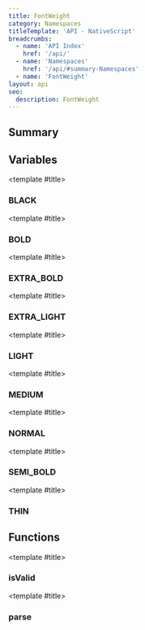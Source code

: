 ```yaml
---
title: FontWeight
category: Namespaces
titleTemplate: 'API - NativeScript'
breadcrumbs: 
  - name: 'API Index'
    href: '/api/'
  - name: 'Namespaces'
    href: '/api/#summary-Namespaces'
  - name: 'FontWeight'
layout: api
seo:
  description: FontWeight
---
```


<!-- This page is auto generated, do not edit manually. -->
<!-- Run "yarn generate:api-docs" to regenerate -->

<script setup lang="ts">
  import { provide } from "vue";
  import API_DATA from "./FontWeight.data.json";
  
  provide('API_DATA', API_DATA);
</script>

<APIRefHierarchy v-once />

## <Heading ignore>Summary</Heading>

<APIRefSummary v-once />

## Variables

<div class="isConst">

<APIRef for="26305" v-once>

<template #title>

### BLACK

</template>

</APIRef>

</div>

<div class="isConst">

<APIRef for="26303" v-once>

<template #title>

### BOLD

</template>

</APIRef>

</div>

<div class="isConst">

<APIRef for="26304" v-once>

<template #title>

### EXTRA_BOLD

</template>

</APIRef>

</div>

<div class="isConst">

<APIRef for="26298" v-once>

<template #title>

### EXTRA_LIGHT

</template>

</APIRef>

</div>

<div class="isConst">

<APIRef for="26299" v-once>

<template #title>

### LIGHT

</template>

</APIRef>

</div>

<div class="isConst">

<APIRef for="26301" v-once>

<template #title>

### MEDIUM

</template>

</APIRef>

</div>

<div class="isConst">

<APIRef for="26300" v-once>

<template #title>

### NORMAL

</template>

</APIRef>

</div>

<div class="isConst">

<APIRef for="26302" v-once>

<template #title>

### SEMI_BOLD

</template>

</APIRef>

</div>

<div class="isConst">

<APIRef for="26297" v-once>

<template #title>

### THIN

</template>

</APIRef>

</div>

## Functions

<div class="">

<APIRef for="26291" v-once>

<template #title>

### isValid

</template>

</APIRef>

</div>

<div class="">

<APIRef for="26294" v-once>

<template #title>

### parse

</template>

</APIRef>

</div>
